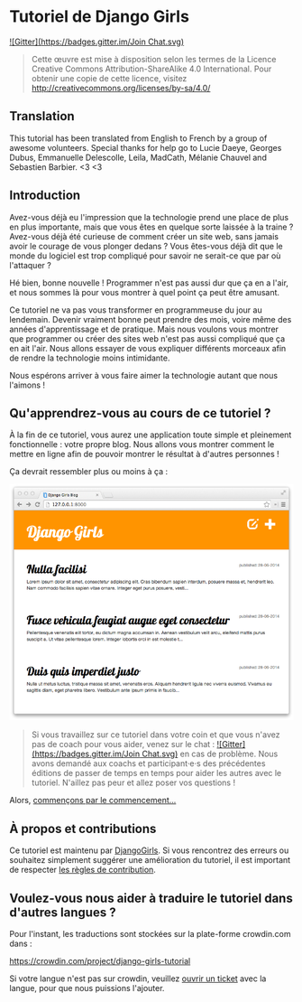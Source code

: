 # Tutoriel de Django Girls

[![Gitter](https://badges.gitter.im/Join Chat.svg)](https://gitter.im/DjangoGirls/tutorial?utm_source=badge&utm_medium=badge&utm_campaign=pr-badge&utm_content=badge)

> Cette œuvre est mise à disposition selon les termes de la Licence Creative Commons Attribution-ShareAlike 4.0 International. Pour obtenir une copie de cette licence, visitez http://creativecommons.org/licenses/by-sa/4.0/

## Translation

This tutorial has been translated from English to French by a group of awesome volunteers. Special thanks for help go to Lucie Daeye, Georges Dubus, Emmanuelle Delescolle, Leila, MadCath, Mélanie Chauvel and Sebastien Barbier. <3 <3

## Introduction

Avez-vous déjà eu l'impression que la technologie prend une place de plus en plus importante, mais que vous êtes en quelque sorte laissée à la traine ? Avez-vous déjà été curieuse de comment créer un site web, sans jamais avoir le courage de vous plonger dedans ? Vous êtes-vous déjà dit que le monde du logiciel est trop compliqué pour savoir ne serait-ce que par où l'attaquer ?

Hé bien, bonne nouvelle ! Programmer n'est pas aussi dur que ça en a l'air, et nous sommes là pour vous montrer à quel point ça peut être amusant.

Ce tutoriel ne va pas vous transformer en programmeuse du jour au lendemain. Devenir vraiment bonne peut prendre des mois, voire même des années d'apprentissage et de pratique. Mais nous voulons vous montrer que programmer ou créer des sites web n'est pas aussi compliqué que ça en ait l'air. Nous allons essayer de vous expliquer différents morceaux afin de rendre la technologie moins intimidante.

Nous espérons arriver à vous faire aimer la technologie autant que nous l'aimons !

## Qu'apprendrez-vous au cours de ce tutoriel ?

À la fin de ce tutoriel, vous aurez une application toute simple et pleinement fonctionnelle : votre propre blog. Nous allons vous montrer comment le mettre en ligne afin de pouvoir montrer le résultat à d'autres personnes !

Ça devrait ressembler plus ou moins à ça :

![Figure 0.1][2]

 [2]: images/application.png

> Si vous travaillez sur ce tutoriel dans votre coin et que vous n'avez pas de coach pour vous aider, venez sur le chat : [![Gitter](https://badges.gitter.im/Join Chat.svg)](https://gitter.im/DjangoGirls/tutorial?utm_source=badge&utm_medium=badge&utm_campaign=pr-badge&utm_content=badge) en cas de problème. Nous avons demandé aux coachs et participant·e·s des précédentes éditions de passer de temps en temps pour aider les autres avec le tutoriel. N'aillez pas peur et allez poser vos questions !

Alors, [commençons par le commencement...][3]

 [3]: how_the_internet_works/README.md

## À propos et contributions

Ce tutoriel est maintenu par [DjangoGirls][4]. Si vous rencontrez des erreurs ou souhaitez simplement suggérer une amélioration du tutoriel, il est important de respecter [les règles de contribution][5].

 [4]: http://djangogirls.org/
 [5]: https://github.com/DjangoGirls/tutorial/blob/master/README.md

## Voulez-vous nous aider à traduire le tutoriel dans d'autres langues ?

Pour l'instant, les traductions sont stockées sur la plate-forme crowdin.com dans :

https://crowdin.com/project/django-girls-tutorial

Si votre langue n'est pas sur crowdin, veuillez [ouvrir un ticket][6] avec la langue, pour que nous puissions l'ajouter.

 [6]: https://github.com/DjangoGirls/tutorial/issues/new
